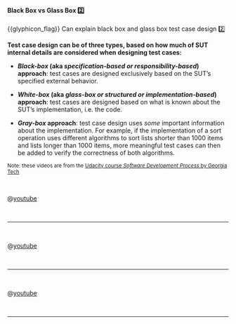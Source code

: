 <div id="title">

#### Black Box vs Glass Box :two:

</div>

<span id="prereqs"></span>

<span id="outcomes">{{glyphicon_flag}} Can explain black box and glass box test case design :two:</span>

<div id="body">

**Test case design can be of three types, based on how much of SUT internal details are considered when designing test cases:**

* **_Black-box_ (aka _specification-based or responsibility-based_) approach**: test cases are designed exclusively based on the SUT’s specified external behavior.

* **_White-box_ (aka _glass-box or structured or implementation-based_) approach**: test cases are designed based on what is known about the SUT’s implementation, i.e. the code.

* **_Gray-box_ approach**: test case design uses _some_ important information about the implementation. For example, if the implementation of a sort operation uses different algorithms to sort lists shorter than 1000 items and lists longer than 1000 items, more meaningful test cases can then be added to verify the correctness of both algorithms.


<panel type="seamless" header=":tv: %%Black-box and white-box testing%%"> 

<sub>Note: these videos are from the [Udacity course _Software Development Process_ by Georgia Tech](https://www.udacity.com/course/software-development-process--ud805)</sub>

<tabs> 
  <tab header=":tv: Black-box vs White-box testing">
 
@[youtube](jRwwb7iaRsU)

  <hr></tab>
  <tab header=":tv: Black-box testing example">
 
@[youtube](6pbB37nFUZw)

  <hr></tab>
  <tab header=":tv: White-box testing example">
 
@[youtube](KIAkoae6_jE)

  <hr></tab>

</tabs>
</panel>

</div>

<div id="extras">
</div>